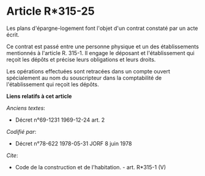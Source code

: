 # Article R*315-25

Les plans d'épargne-logement font l'objet d'un contrat constaté par un acte écrit. 

Ce contrat est passé entre une personne physique et un des établissements mentionnés à l'article R. 315-1. Il engage le
déposant et l'établissement qui reçoit les dépôts et précise leurs obligations et leurs droits. 

Les opérations effectuées sont retracées dans un compte ouvert spécialement au nom du souscripteur dans la comptabilité de
l'établissement qui reçoit les dépôts.

**Liens relatifs à cet article**

_Anciens textes_:

  - Décret n°69-1231 1969-12-24 art. 2

_Codifié par_:

  - Décret n°78-622 1978-05-31 JORF 8 juin 1978

_Cite_:

  - Code de la construction et de l'habitation. - art. R*315-1 (V)
